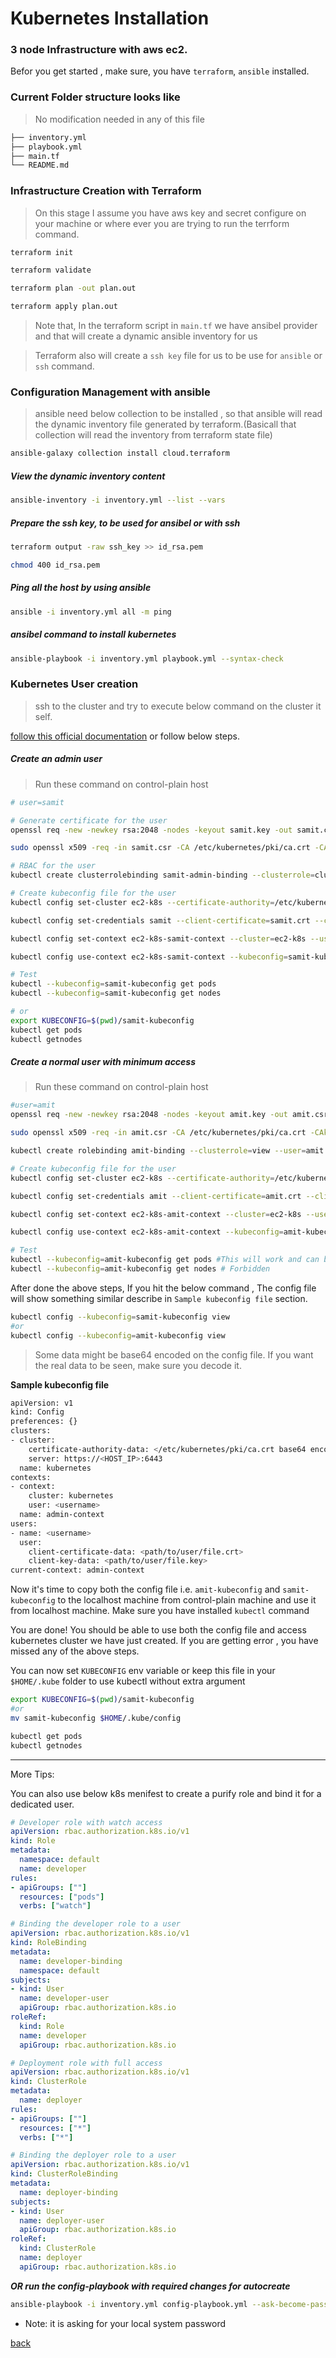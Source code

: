 
# Kubernetes Installation
### 3 node Infrastructure with aws ec2.

Befor you get started , make sure, you have `terraform`, `ansible` installed.

### Current Folder structure looks like

> No modification needed in any of this file
```sh
├── inventory.yml
├── playbook.yml
├── main.tf
└── README.md
```

### Infrastructure Creation with Terraform

> On this stage I assume you have aws key and secret configure on your machine or where ever you are trying to run the terrform command.

```sh
terraform init

terraform validate

terraform plan -out plan.out

terraform apply plan.out
```

> Note that, In the terraform script in `main.tf` we have ansibel provider and that will create a dynamic ansible inventory for us

> Terraform also will create a `ssh key` file for us to be use for `ansible` or `ssh` command.

### Configuration Management with ansible

> ansible need below collection to be installed , so that ansible will read the dynamic inventory file generated by terraform.(Basicall that collection will read the inventory from terraform state file)

```sh
ansible-galaxy collection install cloud.terraform
```

##### View the dynamic inventory content

```sh
ansible-inventory -i inventory.yml --list --vars
```

##### Prepare the ssh key, to be used for ansibel or with ssh

```sh
terraform output -raw ssh_key >> id_rsa.pem

chmod 400 id_rsa.pem
```

##### Ping all the host by using ansible

```sh
ansible -i inventory.yml all -m ping
```

##### ansibel command to install kubernetes
```sh
ansible-playbook -i inventory.yml playbook.yml --syntax-check
```


### Kubernetes User creation

> ssh to the cluster and try to execute below command on the cluster it self.

[follow this official documentation](https://kubernetes.io/docs/tasks/administer-cluster/certificates/#openssl) or follow below steps.

##### Create an admin user

> Run these command on control-plain host

```sh
# user=samit

# Generate certificate for the user
openssl req -new -newkey rsa:2048 -nodes -keyout samit.key -out samit.csr -subj "/CN=samit"

sudo openssl x509 -req -in samit.csr -CA /etc/kubernetes/pki/ca.crt -CAkey /etc/kubernetes/pki/ca.key -CAcreateserial -out samit.crt -days 30

# RBAC for the user
kubectl create clusterrolebinding samit-admin-binding --clusterrole=cluster-admin --user=samit
```

```sh
# Create kubeconfig file for the user
kubectl config set-cluster ec2-k8s --certificate-authority=/etc/kubernetes/pki/ca.crt --embed-certs=true --server=https://<cluster_vm_public_ip>:6443 --kubeconfig=samit-kubeconfig

kubectl config set-credentials samit --client-certificate=samit.crt --client-key=samit.key --embed-certs=true --kubeconfig=samit-kubeconfig

kubectl config set-context ec2-k8s-samit-context --cluster=ec2-k8s --user=samit --kubeconfig=samit-kubeconfig

kubectl config use-context ec2-k8s-samit-context --kubeconfig=samit-kubeconfig
```

```sh
# Test
kubectl --kubeconfig=samit-kubeconfig get pods
kubectl --kubeconfig=samit-kubeconfig get nodes
```
```sh
# or
export KUBECONFIG=$(pwd)/samit-kubeconfig
kubectl get pods
kubectl getnodes
```

##### Create a normal user with minimum access

> Run these command on control-plain host

```sh
#user=amit
openssl req -new -newkey rsa:2048 -nodes -keyout amit.key -out amit.csr -subj "/CN=amit"

sudo openssl x509 -req -in amit.csr -CA /etc/kubernetes/pki/ca.crt -CAkey /etc/kubernetes/pki/ca.key -CAcreateserial -out amit.crt -days 30

kubectl create rolebinding amit-binding --clusterrole=view --user=amit --namespace=default
```

```sh
# Create kubeconfig file for the user
kubectl config set-cluster ec2-k8s --certificate-authority=/etc/kubernetes/pki/ca.crt --embed-certs=true --server=https://<cluster_vm_public_ip>:6443 --kubeconfig=amit-kubeconfig

kubectl config set-credentials amit --client-certificate=amit.crt --client-key=amit.key --embed-certs=true --kubeconfig=amit-kubeconfig

kubectl config set-context ec2-k8s-amit-context --cluster=ec2-k8s --user=amit --kubeconfig=amit-kubeconfig

kubectl config use-context ec2-k8s-amit-context --kubeconfig=amit-kubeconfig
```

```sh
# Test
kubectl --kubeconfig=amit-kubeconfig get pods #This will work and can be seen pods running on default namespace
kubectl --kubeconfig=amit-kubeconfig get nodes # Forbidden
```

After done the above steps, If you hit the below command , The config file will show something similar describe in `Sample kubeconfig file` section.

```sh
kubectl config --kubeconfig=samit-kubeconfig view
#or
kubectl config --kubeconfig=amit-kubeconfig view
```

> Some data might be base64 encoded on the config file. If you want the real data to be seen, make sure you decode it.

**Sample kubeconfig file**

```sh
apiVersion: v1
kind: Config
preferences: {}
clusters:
- cluster:
    certificate-authority-data: </etc/kubernetes/pki/ca.crt base64 encoded data>
    server: https://<HOST_IP>:6443
  name: kubernetes
contexts:
- context:
    cluster: kubernetes
    user: <username>
  name: admin-context
users:
- name: <username>
  user:
    client-certificate-data: <path/to/user/file.crt>
    client-key-data: <path/to/user/file.key>
current-context: admin-context
```

Now it's time to copy both the config file i.e. `amit-kubeconfig` and `samit-kubeconfig` to the localhost machine from control-plain machine and use it from localhost machine. Make sure you have installed `kubectl` command

You are done! You should be able to use both the config file and access kubernetes cluster we have just created. If you are getting error , you have missed any of the above steps.

You can now set `KUBECONFIG` env variable or keep this file in your `$HOME/.kube` folder to use kubectl without extra argument

```sh
export KUBECONFIG=$(pwd)/samit-kubeconfig
#or
mv samit-kubeconfig $HOME/.kube/config

kubectl get pods
kubectl getnodes
```
---

More Tips: 

You can also use below k8s menifest to create a purify role and bind it for a dedicated user.

```yml
# Developer role with watch access
apiVersion: rbac.authorization.k8s.io/v1
kind: Role
metadata:
  namespace: default
  name: developer
rules:
- apiGroups: [""]
  resources: ["pods"]
  verbs: ["watch"]
```
```yml
# Binding the developer role to a user
apiVersion: rbac.authorization.k8s.io/v1
kind: RoleBinding
metadata:
  name: developer-binding
  namespace: default
subjects:
- kind: User
  name: developer-user
  apiGroup: rbac.authorization.k8s.io
roleRef:
  kind: Role
  name: developer
  apiGroup: rbac.authorization.k8s.io
```
```yml
# Deployment role with full access
apiVersion: rbac.authorization.k8s.io/v1
kind: ClusterRole
metadata:
  name: deployer
rules:
- apiGroups: [""]
  resources: ["*"]
  verbs: ["*"]
```
```yml
# Binding the deployer role to a user
apiVersion: rbac.authorization.k8s.io/v1
kind: ClusterRoleBinding
metadata:
  name: deployer-binding
subjects:
- kind: User
  name: deployer-user
  apiGroup: rbac.authorization.k8s.io
roleRef:
  kind: ClusterRole
  name: deployer
  apiGroup: rbac.authorization.k8s.io
```

***OR run the config-playbook with required changes for autocreate***
```sh
ansible-playbook -i inventory.yml config-playbook.yml --ask-become-pass
```
* Note: it is asking for your local system password

[back](../../../README.md)
